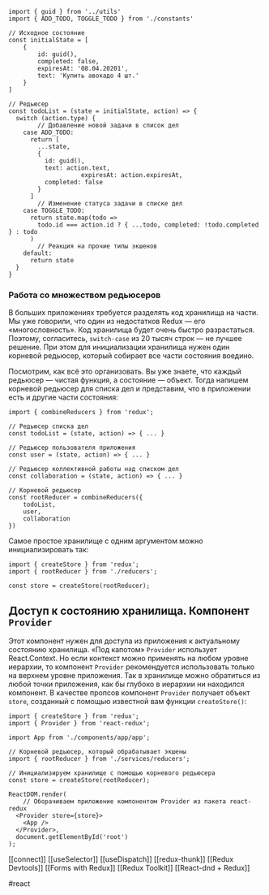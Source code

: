 ```
import { guid } from '../utils'
import { ADD_TODO, TOGGLE_TODO } from './constants'
 
// Исходное состояние
const initialState = [
    {
        id: guid(),
        completed: false,
        expiresAt: '08.04.20201',
        text: 'Купить авокадо 4 шт.'
    }
]

// Редьюсер
const todoList = (state = initialState, action) => {
  switch (action.type) {
        // Добавление новой задачи в список дел
    case ADD_TODO:
      return [
        ...state,
        {
          id: guid(),
          text: action.text,
                    expiresAt: action.expiresAt,
          completed: false
        }
      ]
        // Изменение статуса задачи в списке дел
    case TOGGLE_TODO:
      return state.map(todo =>
        todo.id === action.id ? { ...todo, completed: !todo.completed } : todo
      )
        // Реакция на прочие типы экшенов
    default:
      return state
  }
} 
```

### Работа со множеством редьюсеров

В больших приложениях требуется разделять код хранилища на части. Мы уже говорили, что один из недостатков Redux — его «многословность». Код хранилища будет очень быстро разрастаться. Поэтому, согласитесь, `switch-case` из 20 тысяч строк — не лучшее решение. При этом для инициализации хранилища нужен один корневой редьюсер, который собирает все части состояния воедино.

Посмотрим, как всё это организовать. Вы уже знаете, что каждый редьюсер — чистая функция, а состояние — объект. Тогда напишем корневой редьюсер для списка дел и представим, что в приложении есть и другие части состояния:

```
import { combineReducers } from 'redux';

// Редьюсер списка дел
const todoList = (state, action) => { ... }

// Редьюсер пользователя приложения
const user = (state, action) => { ... }

// Редьюсер коллективной работы над списком дел
const collaboration = (state, action) => { ... }

// Корневой редьюсер
const rootReducer = combineReducers({
    todoList,
    user,
    collaboration
}) 
```

Самое простое хранилище с одним аргументом можно инициализировать так:

```
import { createStore } from 'redux';
import { rootReducer } from './reducers'; 

const store = createStore(rootReducer); 
```

## Доступ к состоянию хранилища. Компонент `Provider`

Этот компонент нужен для доступа из приложения к актуальному состоянию хранилища. «Под капотом» `Provider` использует React.Context. Но если контекст можно применять на любом уровне иерархии, то компонент `Provider` рекомендуется использовать только на верхнем уровне приложения. Так в хранилище можно обратиться из любой точки приложения, как бы глубоко в иерархии ни находился компонент. В качестве пропсов компонент `Provider` получает объект `store`, созданный с помощью известной вам функции `createStore()`:

```
import { createStore } from 'redux';
import { Provider } from 'react-redux';

import App from './components/app/app';

// Корневой редьюсер, который обрабатывает экшены
import { rootReducer } from './services/reducers';

// Инициализируем хранилище с помощью корневого редьюсера
const store = createStore(rootReducer);

ReactDOM.render(
    // Оборачиваем приложение компонентом Provider из пакета react-redux
  <Provider store={store}>
    <App />
  </Provider>,
  document.getElementById('root')
); 
```

[[connect]]
[[useSelector]]
[[useDispatch]]
[[redux-thunk]]
[[Redux Devtools]]
[[Forms with Redux]]
[[Redux Toolkit]]
[[React-dnd + Redux]]

#react